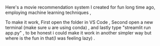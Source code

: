 Here's a movie recommendation system I created for fun long time ago, employing machine learning techniques ,

To make it work, First open the folder in VS Code , Second open a new terminal (make sure u are using conda) , and lastly type "streamlit run app.py" , to be honest i could make it work in another simpler way but where is the fun in that(I was feeling lazy) .

